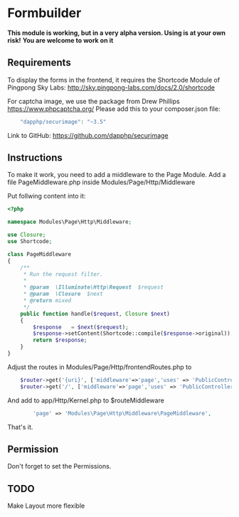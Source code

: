 # Formbuilder

**This module is working, but in a very alpha version. Using is at your own risk!**
**You are welcome to work on it**

## Requirements
To display the forms in the frontend, it requires the Shortcode Module of Pingpong Sky Labs:
http://sky.pingpong-labs.com/docs/2.0/shortcode

For captcha image, we use the package from Drew Phillips https://www.phpcaptcha.org/
Please add this to your composer.json file:
```php
    "dapphp/securimage": "~3.5"
```
Link to GitHub: https://github.com/dapphp/securimage

## Instructions
To make it work, you need to add a middleware to the Page Module.
Add a file PageMiddleware.php inside Modules/Page/Http/Middleware

Put follwing content into it:
```php
<?php

namespace Modules\Page\Http\Middleware;

use Closure;
use Shortcode;

class PageMiddleware
{
    /**
     * Run the request filter.
     *
     * @param  \Illuminate\Http\Request  $request
     * @param  \Closure  $next
     * @return mixed
     */
    public function handle($request, Closure $next)
    {
        $response 	= $next($request);
        $response->setContent(Shortcode::compile($response->original));
        return $response;
    }
}
```

Adjust the routes in Modules/Page/Http/frontendRoutes.php to 
```php
    $router->get('{uri}', ['middleware'=>'page','uses' => 'PublicController@uri', 'as' => 'page']);
    $router->get('/', ['middleware'=>'page','uses' => 'PublicController@homepage', 'as' => 'homepage']);
```

And add to app/Http/Kernel.php to $routeMiddleware
```php
        'page' => 'Modules\Page\Http\Middleware\PageMiddleware',
```

That's it.

## Permission
Don't forget to set the Permissions.

## TODO
Make Layout more flexible